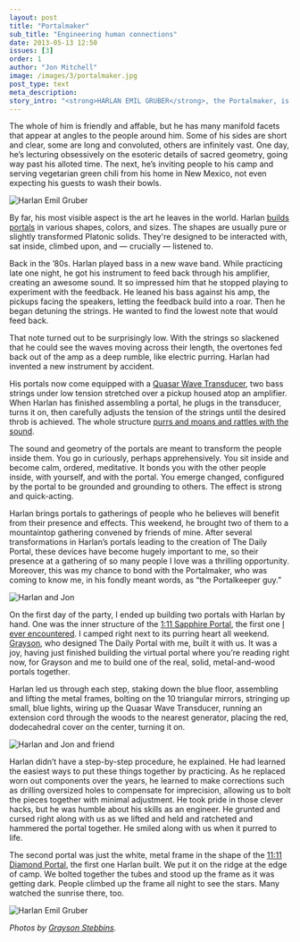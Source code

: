 ```yaml
---
layout: post
title: "Portalmaker"
sub_title: "Engineering human connections"
date: 2013-05-13 12:50
issues: [3]
order: 1
author: "Jon Mitchell"
image: /images/3/portalmaker.jpg
post_type: text
meta_description: 
story_intro: "<strong>HARLAN EMIL GRUBER</strong>, the Portalmaker, is an intricate shape of a person."
---
```

The whole of him is friendly and affable, but he has many manifold facets that appear at angles to the people around him. Some of his sides are short and clear, some are long and convoluted, others are infinitely vast. One day, he’s lecturing obsessively on the esoteric details of sacred geometry, going way past his alloted time. The next, he’s inviting people to his camp and serving vegetarian green chili from his home in New Mexico, not even expecting his guests to wash their bowls.

<div>
    <img src='/images/3/harlan.jpg' alt='Harlan Emil Gruber'>
</div>

By far, his most visible aspect is the art he leaves in the world. Harlan [builds portals](http://transportals.org) in various shapes, colors, and sizes. The shapes are usually pure or slightly transformed Platonic solids. They're designed to be interacted with, sat inside, climbed upon, and — crucially — listened to.

Back in the ’80s. Harlan played bass in a new wave band. While practicing late one night, he got his instrument to feed back through his amplifier, creating an awesome sound. It so impressed him that he stopped playing to experiment with the feedback. He leaned his bass against his amp, the pickups facing the speakers, letting the feedback build into a roar. Then he began detuning the strings. He wanted to find the lowest note that would feed back.

That note turned out to be surprisingly low. With the strings so slackened that he could see the waves moving across their length, the overtones fed back out of the amp as a deep rumble, like electric purring. Harlan had invented a new instrument by accident.

His portals now come equipped with a [Quasar Wave Transducer](http://harlanemil.com/quasar.html), two bass strings under low tension stretched over a pickup housed atop an amplifier. When Harlan has finished assembling a portal, he plugs in the transducer, turns it on, then carefully adjusts the tension of the strings until the desired throb is achieved. The whole structure <a href='/splash.html' target='_blank'>purrs and moans and rattles with the sound</a>.

The sound and geometry of the portals are meant to transform the people inside them. You go in curiously, perhaps apprehensively. You sit inside and become calm, ordered, meditative. It bonds you with the other people inside, with yourself, and with the portal. You emerge changed, configured by the portal to be grounded and grounding to others. The effect is strong and quick-acting.

Harlan brings portals to gatherings of people who he believes will benefit from their presence and effects. This weekend, he brought two of them to a mountaintop gathering convened by friends of mine. After several transformations in Harlan’s portals leading to the creation of The Daily Portal, these devices have become hugely important to me, so their presence at a gathering of so many people I love was a thrilling opportunity. Moreover, this was my chance to bond with the Portalmaker, who was coming to know me, in his fondly meant words, as “the Portalkeeper guy.”

<div>
    <img src='/images/3/harlanjon.jpg' alt='Harlan and Jon'>
</div>

On the first day of the party, I ended up building two portals with Harlan by hand. One was the inner structure of the [1:11 Sapphire Portal](http://www.transportals.org/?p=4), the first one [I ever encountered](/post/2013/05/13/2008-the-american-dream/). I camped right next to its purring heart all weekend. [Grayson](https://app.net/problem), who designed The Daily Portal with me, built it with us. It was a joy, having just finished building the virtual portal where you’re reading right now, for Grayson and me to build one of the real, solid, metal-and-wood portals together.

Harlan led us through each step, staking down the blue floor, assembling and lifting the metal frames, bolting on the 10 triangular mirrors, stringing up small, blue lights, wiring up the Quasar Wave Transducer, running an extension cord through the woods to the nearest generator, placing the red, dodecahedral cover on the center, turning it on.

<div>
    <img src='/images/3/portaling.jpg' alt='Harlan and Jon and friend'>
</div>

Harlan didn’t have a step-by-step procedure, he explained. He had learned the easiest ways to put these things together by practicing. As he replaced worn out components over the years, he learned to make corrections such as drilling oversized holes to compensate for imprecision, allowing us to bolt the pieces together with minimal adjustment. He took pride in those clever hacks, but he was humble about his skills as an engineer. He grunted and cursed right along with us as we lifted and held and ratcheted and hammered the portal together. He smiled along with us when it purred to life.

The second portal was just the white, metal frame in the shape of the [11:11 Diamond Portal](http://www.transportals.org/?p=8), the first one Harlan built. We put it on the ridge at the edge of camp. We bolted together the tubes and stood up the frame as it was getting dark. People climbed up the frame all night to see the stars. Many watched the sunrise there, too.

<div>
    <img src='/images/3/harlan_end.jpg' alt='Harlan Emil Gruber'>
</div>

<em>Photos by <a href='http://problemsf.com'>Grayson Stebbins</a>.</em>